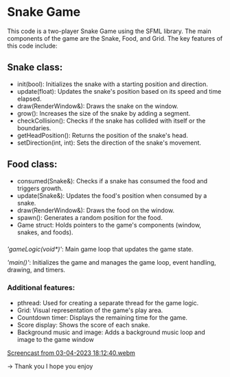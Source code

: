 # Snake Game

This code is a two-player Snake Game using the SFML library. The main components of the game are the Snake, Food, and Grid. The key features of this code include:

## Snake class:

* init(bool): Initializes the snake with a starting position and direction.
* update(float): Updates the snake's position based on its speed and time elapsed.
* draw(RenderWindow&): Draws the snake on the window.
* grow(): Increases the size of the snake by adding a segment.
* checkCollision(): Checks if the snake has collided with itself or the boundaries.
* getHeadPosition(): Returns the position of the snake's head.
* setDirection(int, int): Sets the direction of the snake's movement.

## Food class:

* consumed(Snake&): Checks if a snake has consumed the food and triggers growth.
* update(Snake&): Updates the food's position when consumed by a snake.
* draw(RenderWindow&): Draws the food on the window.
* spawn(): Generates a random position for the food.
* Game struct: Holds pointers to the game's components (window, snakes, and foods).

###
_'gameLogic(void*)'_: Main game loop that updates the game state.

_'main()'_: Initializes the game and manages the game loop, event handling, drawing, and timers.

### Additional features:

* pthread: Used for creating a separate thread for the game logic.
* Grid: Visual representation of the game's play area.
* Countdown timer: Displays the remaining time for the game.
* Score display: Shows the score of each snake.
* Background music and image: Adds a background music loop and image to the game window


[Screencast from 03-04-2023 18:12:40.webm](https://user-images.githubusercontent.com/115175167/229520385-bee0eeb4-c1a9-45eb-b28e-0c8e54899cac.webm)


-> Thank you I hope you enjoy
